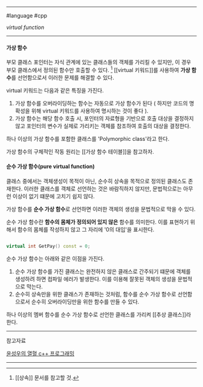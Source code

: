 
---

#language #cpp 

*virtual function*

---

#### 가상 함수

부모 클래스 포인터는 자식 관계에 있는 클래스들의 객체를 가리킬 수 있지만, 이 경우 부모 클래스에서 정의된 함수만 호출할 수 있다. [^1]
[[virtual 키워드]]를 사용하여  **가상 함수**를 선언함으로서 이러한 문제를 해결할 수 있다.

virtual 키워드는 다음과 같은 특징을 가진다.

1. 가상 함수를 오버라이딩하는 함수는 자동으로 가상 함수가 된다 ( 하지만 코드의 명확성을 위해 virtual 키워드를 사용하여 명시하는 것이 좋다 ).
2. 가상 함수는 해당 함수 호출 시, 포인터의 자료형을 기반으로 호출 대상을 결정하지 않고 포인터의 변수가 실제로 가리키는 객체를 참조하여 호출의 대상을 결정한다.

하나 이상의 가상 함수를 포함한 클래스를 'Polymorphic class'라고 한다.

가상 함수의 구체적인 작동 원리는 [[가상 함수 테이블]]을 참고하자.

#### 순수 가상 함수(pure virtual function)

클래스 중에서는 객체생성이 목적이 아닌, 순수히 상속을 목적으로 정의된 클래스도 존재한다.
이러한 클래스를 객체로 선언하는 것은 바람직하지 않지만, 문법적으로는 아무런 이상이 없기 떄문에 고치기 쉽지 않다.

가상 함수를 **순수 가상 함수**로 선언하면 이러한 객체의 생성을 문법적으로 막을 수 있다.

순수 가상 함수란 **함수의 몸체가 정의되어 있지 않은** 함수를 의미한다. 이를 표현하기 위해서 함수의 몸체를 작성하지 않고 그 자리에 '0의 대입'을 표시한다.

```cpp

virtual int GetPay() const = 0;

```

순수 가상 함수는 아래와 같은 이점을 가진다.

1. 순수 가상 함수를 가진 클래스는 완전하지 않은 클래스로 간주되기 떄문에 객체를 생성하려 하면 컴파일 에러가 발생한다. 이를 이용해 잘못된 객체의 생성을 문법적으로 막는다.
2. 순수히 상속만을 위한 클래스가 존재하는 것처럼, 함수를 순수 가상 함수로 선언함으로서 순수히 오버라이딩만을 위한 함수를 만들 수 있다.

하나 이상의 멤버 함수를 순수 가상 함수로 선언한 클래스를 가리켜 [[추상 클래스]]라 한다.

---

참고자료

[윤성우의 열혈 c++ 프로그래밍](https://product.kyobobook.co.kr/detail/S000001589147)

---

[^1]: [[상속]] 문서를 참고할 것.